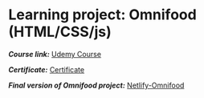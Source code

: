 # Learning project: Omnifood (HTML/CSS/js)

**_Course link:_** [Udemy Course](https://www.udemy.com/course/design-and-develop-a-killer-website-with-html5-and-css3/)

**_Certificate:_** [Certificate](https://i.imgur.com/T1nrK64.jpeg)

**_Final version of Omnifood project:_** [Netlify-Omnifood](https://omifood-miezaru.netlify.app/)
